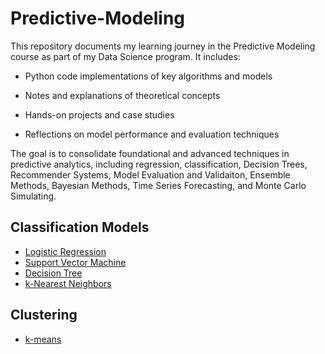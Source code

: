 # Predictive-Modeling


This repository documents my learning journey in the Predictive Modeling course as part of my Data Science program. It includes:

* Python code implementations of key algorithms and models

* Notes and explanations of theoretical concepts

* Hands-on projects and case studies

* Reflections on model performance and evaluation techniques

The goal is to consolidate foundational and advanced techniques in predictive analytics, including regression, classification, Decision Trees, Recommender Systems, Model Evaluation and Validaiton, Ensemble Methods, Bayesian Methods, Time Series Forecasting, and Monte Carlo Simulating. 


##  Classification Models 

* [Logistic Regression](https://github.com/Caid-Stronger/Predictive-Modeling/tree/main/Classification/1.%20Logistic%20Classification)
* [Support Vector Machine](https://github.com/Caid-Stronger/Predictive-Modeling/tree/main/Classification/2.%20Support%20Vector%20Machines)
* [Decision Tree](https://github.com/Caid-Stronger/Predictive-Modeling/tree/main/Classification/3.%20Decision%20Tree)
* [k-Nearest Neighbors](https://github.com/Caid-Stronger/Predictive-Modeling/tree/main/Classification/4.%20K-Nearest%20Neighbors)

## Clustering 
* [k-means](https://github.com/Caid-Stronger/Predictive-Modeling/tree/main/Clustering/1.%20K-means)
